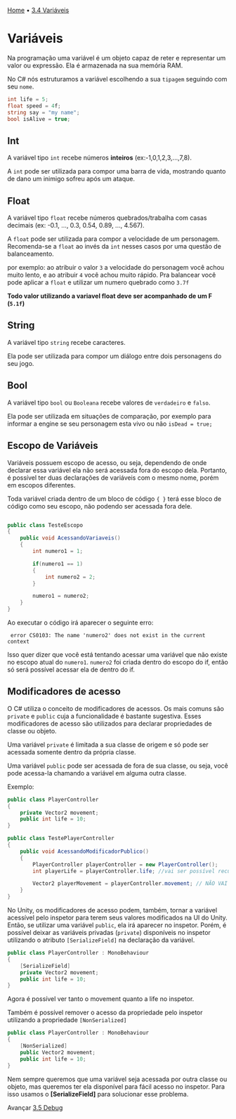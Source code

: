 [Home](../HomePT.md) • [3.4 Variáveis](#)

# Variáveis


Na programação uma variável é um objeto capaz de reter e representar um valor ou expressão. Ela é armazenada na sua memória RAM. 

No C# nós estruturamos a variável escolhendo a sua `tipagem` seguindo com seu `nome`.

```csharp
int life = 5;
float speed = 4f;
string say = "my name";
bool isAlive = true;
```
## Int

A variável tipo `int` recebe números **inteiros** 
(ex:-1,0,1,2,3,...,7,8).

A `int` pode ser utilizada para compor uma barra de vida, mostrando quanto de dano um inimigo sofreu após um ataque.

## Float

A variável tipo `float` recebe números quebrados/trabalha com casas decimais (ex: -0.1, ..., 0.3, 0.54, 0.89, ..., 4.567).

A `float` pode ser utilizada para compor a velocidade de um personagem. Recomenda-se a `float` ao invés da `int` nesses casos por uma questão de balanceamento.

por exemplo: ao atribuir o valor `3` a velocidade do personagem você achou muito lento, e ao atribuir `4` você achou muito rápido. Pra balancear você pode aplicar a `float` e utilizar um numero quebrado como `3.7f`

**Todo valor utilizando a variavel float deve ser acompanhado de um F (`5.1f`)**

## String

A variável tipo `string` recebe caracteres.

Ela pode ser utilizada para compor um diálogo entre dois personagens do seu jogo.

## Bool

A variável tipo `bool` ou `Booleana` recebe valores de `verdadeiro` e `falso`.

Ela pode ser utilizada em situações de comparação, por exemplo para informar a engine se seu personagem esta vivo ou não `isDead = true;`

## Escopo de Variáveis

Variáveis possuem escopo de acesso, ou seja, dependendo de onde declarar essa variável ela não será acessada fora do escopo dela. Portanto, é possível ter duas declarações de variáveis com o mesmo nome, porém em escopos diferentes.

Toda variável criada dentro de um bloco de código `{ }` terá esse bloco de código como seu escopo, não podendo ser acessada fora dele.

```csharp

public class TesteEscopo
{
    public void AcessandoVariaveis()
    {
        int numero1 = 1;

        if(numero1 == 1)
        {
            int numero2 = 2;
        }

        numero1 = numero2;
    }
}
```

Ao executar o código irá aparecer o seguinte erro:

```
 error CS0103: The name 'numero2' does not exist in the current context
```

Isso quer dizer que você está tentando acessar uma variável que não existe no escopo atual do `numero1`. `numero2` foi criada dentro do escopo do if, então só será possível acessar ela de dentro do if.

## Modificadores de acesso
O C# utiliza o conceito de modificadores de acessos. Os mais comuns são `private` e `public` cuja a funcionalidade é bastante sugestiva. Esses modificadores de acesso são utilizados para declarar propriedades de classe ou objeto.

Uma variável `private` é limitada a sua classe de origem e só pode ser acessada somente dentro da própria classe. 

Uma variável `public` pode ser acessada de fora de sua classe, ou seja, você pode acessa-la chamando a variável em alguma outra classe.

Exemplo:

```csharp
public class PlayerController
{
    private Vector2 movement;
    public int life = 10;
}

public class TestePlayerController
{
    public void AcessandoModificadorPublico()
    {
        PlayerController playerController = new PlayerController();
        int playerLife = playerController.life; //vai ser possível recuperar quantos pontos de vida o player tem por ser uma variável public

        Vector2 playerMovement = playerController.movement; // NÃO VAI FUNCIONAR por ser private, ou seja, você só pode utilizar ela somente dentro do PlayerController
    }
}
```

No Unity, os modificadores de acesso podem, também, tornar a variável acessível pelo inspetor para terem seus valores modificados na UI do Unity. Então, se utilizar uma variável `public`, ela irá aparecer no inspetor. Porém, é possível deixar as variáveis privadas (`private`) disponíveis no inspetor utilizando o atributo `[SerializeField]` na declaração da variável.

```csharp
public class PlayerController : MonoBehaviour
{
    [SerializeField]
    private Vector2 movement;
    public int life = 10;
}
```

Agora é possível ver tanto o movement quanto a life no inspetor.

Também é possível remover o acesso da propriedade pelo inspetor utilizando a propriedade ```[NonSerialized]```

```csharp
public class PlayerController : MonoBehaviour
{
    [NonSerialized]
    public Vector2 movement;
    public int life = 10;
}
```

Nem sempre queremos que uma variável seja acessada por outra classe ou objeto, mas queremos ter ela disponível para fácil acesso no inspetor. Para isso usamos o **[SerializeField]** para solucionar esse problema.

Avançar [3.5 Debug](./5.debug.md)

